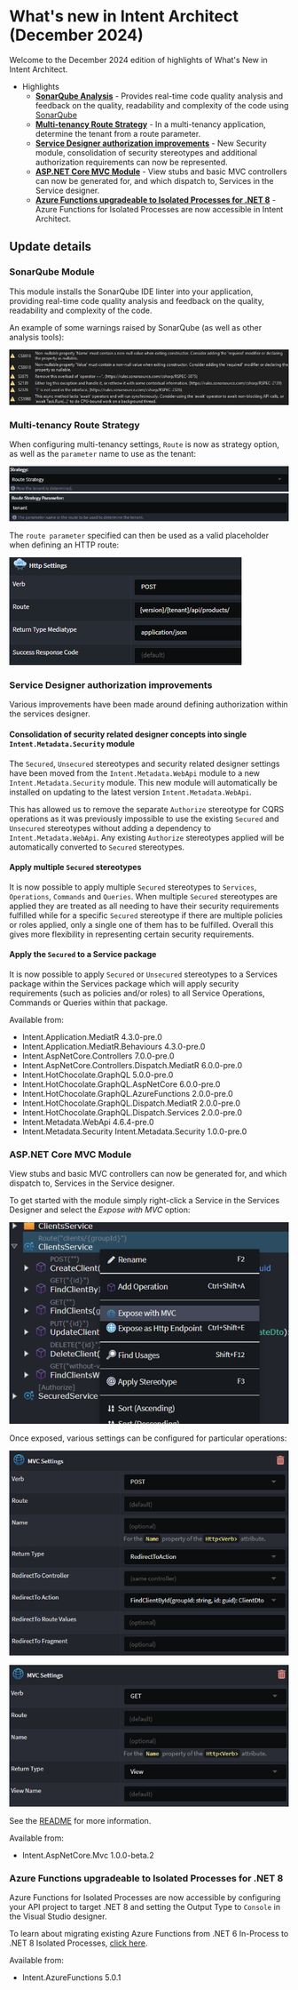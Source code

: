 # What's new in Intent Architect (December 2024)

Welcome to the December 2024 edition of highlights of What's New in Intent Architect.

- Highlights
  - **[SonarQube Analysis](#sonarqube-module)** - Provides real-time code quality analysis and feedback on the quality, readability and complexity of the code using [SonarQube](https://www.sonarsource.com/products/sonarlint/)
  - **[Multi-tenancy Route Strategy](#multi-tenancy-route-strategy)** - In a multi-tenancy application, determine the tenant from a route parameter.
  - **[Service Designer authorization improvements](#service-designer-authorization-improvements)** - New Security module, consolidation of security stereotypes and additional authorization requirements can now be represented.
  - **[ASP.NET Core MVC Module](#aspnet-core-mvc-module)** - View stubs and basic MVC controllers can now be generated for, and which dispatch to, Services in the Service designer.
  - **[Azure Functions upgradeable to Isolated Processes for .NET 8](#azure-functions-upgradeable-to-isolated-processes-for-net-8)** - Azure Functions for Isolated Processes are now accessible in Intent Architect.

## Update details

### SonarQube Module

This module installs the SonarQube IDE linter into your application, providing real-time code quality analysis and feedback on the quality, readability and complexity of the code.

An example of some warnings raised by SonarQube (as well as other analysis tools):

![SonarQube warning](images/sonarqube-warnings.png)

### Multi-tenancy Route Strategy

When configuring multi-tenancy settings, `Route` is now as strategy option, as well as the `parameter` name to use as the tenant:

![Route strategy](images/route-strategy.png)
![Route parameter](images/route-parameter.png)

The `route parameter` specified can then be used as a valid placeholder when defining an HTTP route:

![Route parameter](images/route-placeholder.png)

### Service Designer authorization improvements

Various improvements have been made around defining authorization within the services designer.

#### Consolidation of security related designer concepts into single `Intent.Metadata.Security` module

The `Secured`, `Unsecured` stereotypes and security related designer settings have been moved from the `Intent.Metadata.WebApi` module to a new `Intent.Metadata.Security` module. This new module will automatically be installed on updating to the latest version `Intent.Metadata.WebApi`.

This has allowed us to remove the separate `Authorize` stereotype for CQRS operations as it was previously impossible to use the existing `Secured` and `Unsecured` stereotypes without adding a dependency to `Intent.Metadata.WebApi`. Any existing `Authorize` stereotypes applied will be automatically converted to `Secured` stereotypes.

#### Apply multiple `Secured` stereotypes

It is now possible to apply multiple `Secured` stereotypes to `Services`, `Operations`, `Commands` and `Queries`. When multiple `Secured` stereotypes are applied they are treated as all needing to have their security requirements fulfilled while for a specific `Secured` stereotype if there are multiple policies or roles applied, only a single one of them has to be fulfilled. Overall this gives more flexibility in representing certain security requirements.

#### Apply the `Secured` to a Service package

It is now possible to apply `Secured` or `Unsecured` stereotypes to a Services package within the Services package which will apply security requirements (such as policies and/or roles) to all Service Operations, Commands or Queries within that package.

Available from:

- Intent.Application.MediatR 4.3.0-pre.0
- Intent.Application.MediatR.Behaviours 4.3.0-pre.0
- Intent.AspNetCore.Controllers 7.0.0-pre.0
- Intent.AspNetCore.Controllers.Dispatch.MediatR 6.0.0-pre.0
- Intent.HotChocolate.GraphQL 5.0.0-pre.0
- Intent.HotChocolate.GraphQL.AspNetCore 6.0.0-pre.0
- Intent.HotChocolate.GraphQL.AzureFunctions 2.0.0-pre.0
- Intent.HotChocolate.GraphQL.Dispatch.MediatR 2.0.0-pre.0
- Intent.HotChocolate.GraphQL.Dispatch.Services 2.0.0-pre.0
- Intent.Metadata.WebApi 4.6.4-pre.0
- Intent.Metadata.Security Intent.Metadata.Security 1.0.0-pre.0

### ASP.NET Core MVC Module

View stubs and basic MVC controllers can now be generated for, and which dispatch to, Services in the Service designer.

To get started with the module simply right-click a Service in the Services Designer and select the _Expose with MVC_ option:

![Expose with MVC menu option](images/expose-with-mcv-option.png)

Once exposed, various settings can be configured for particular operations:

![Example of MVC settings](images/mvc-settings-example-1.png)

![Example of MVC settings](images/mvc-settings-example-2.png)

See the [README](https://github.com/IntentArchitect/Intent.Modules.NET/blob/development/Modules/Intent.Modules.AspNetCore.Mvc/README.md) for more information.

Available from:

- Intent.AspNetCore.Mvc 1.0.0-beta.2

### Azure Functions upgradeable to Isolated Processes for .NET 8

Azure Functions for Isolated Processes are now accessible by configuring your API project to target .NET 8 and setting the Output Type to `Console` in the Visual Studio designer.

To learn about migrating existing Azure Functions from .NET 6 In-Process to .NET 8 Isolated Processes, [click here](https://github.com/IntentArchitect/Intent.Modules.NET/blob/development/Modules/Intent.Modules.AzureFunctions/README.md#migrating-from-in-process-functions).

Available from:

- Intent.AzureFunctions 5.0.1
